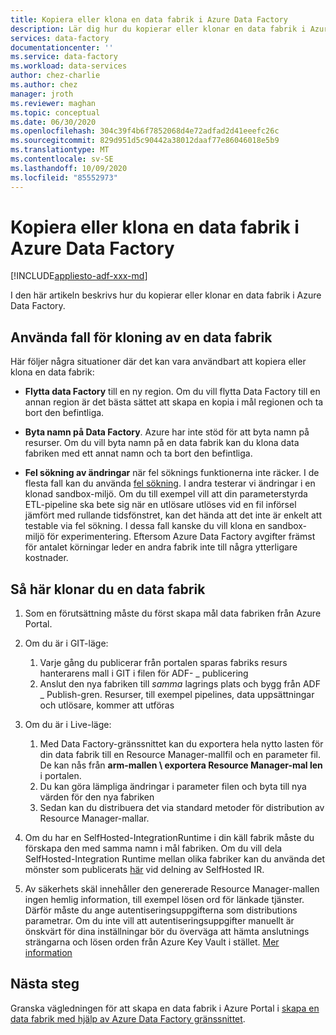 ```yaml
---
title: Kopiera eller klona en data fabrik i Azure Data Factory
description: Lär dig hur du kopierar eller klonar en data fabrik i Azure Data Factory
services: data-factory
documentationcenter: ''
ms.service: data-factory
ms.workload: data-services
author: chez-charlie
ms.author: chez
manager: jroth
ms.reviewer: maghan
ms.topic: conceptual
ms.date: 06/30/2020
ms.openlocfilehash: 304c39f4b6f7852068d4e72adfad2d41eeefc26c
ms.sourcegitcommit: 829d951d5c90442a38012daaf77e86046018e5b9
ms.translationtype: MT
ms.contentlocale: sv-SE
ms.lasthandoff: 10/09/2020
ms.locfileid: "85552973"
---
```

# <a name="copy-or-clone-a-data-factory-in-azure-data-factory"></a>Kopiera eller klona en data fabrik i Azure Data Factory

[!INCLUDE[appliesto-adf-xxx-md](includes/appliesto-adf-xxx-md.md)]

I den här artikeln beskrivs hur du kopierar eller klonar en data fabrik i Azure Data Factory.

## <a name="use-cases-for-cloning-a-data-factory"></a>Använda fall för kloning av en data fabrik

Här följer några situationer där det kan vara användbart att kopiera eller klona en data fabrik:

- **Flytta data Factory** till en ny region. Om du vill flytta Data Factory till en annan region är det bästa sättet att skapa en kopia i mål regionen och ta bort den befintliga.

- **Byta namn på Data Factory**. Azure har inte stöd för att byta namn på resurser. Om du vill byta namn på en data fabrik kan du klona data fabriken med ett annat namn och ta bort den befintliga.

- **Fel sökning av ändringar** när fel söknings funktionerna inte räcker. I de flesta fall kan du använda [fel sökning](iterative-development-debugging.md). I andra testerar vi ändringar i en klonad sandbox-miljö. Om du till exempel vill att din parameterstyrda ETL-pipeline ska bete sig när en utlösare utlöses vid en fil införsel jämfört med rullande tidsfönstret, kan det hända att det inte är enkelt att testable via fel sökning. I dessa fall kanske du vill klona en sandbox-miljö för experimentering. Eftersom Azure Data Factory avgifter främst för antalet körningar leder en andra fabrik inte till några ytterligare kostnader.

## <a name="how-to-clone-a-data-factory"></a>Så här klonar du en data fabrik

1. Som en förutsättning måste du först skapa mål data fabriken från Azure Portal.

1. Om du är i GIT-läge:
    1. Varje gång du publicerar från portalen sparas fabriks resurs hanterarens mall i GIT i filen för ADF- \_ publicering
    1. Anslut den nya fabriken till _samma_ lagrings plats och bygg från ADF \_ Publish-gren. Resurser, till exempel pipelines, data uppsättningar och utlösare, kommer att utföras

1. Om du är i Live-läge:
    1. Med Data Factory-gränssnittet kan du exportera hela nytto lasten för din data fabrik till en Resource Manager-mallfil och en parameter fil. De kan nås från **arm-mallen \ exportera Resource Manager-mal len** i portalen.
    1. Du kan göra lämpliga ändringar i parameter filen och byta till nya värden för den nya fabriken
    1. Sedan kan du distribuera det via standard metoder för distribution av Resource Manager-mallar.

1. Om du har en SelfHosted-IntegrationRuntime i din käll fabrik måste du förskapa den med samma namn i mål fabriken. Om du vill dela SelfHosted-Integration Runtime mellan olika fabriker kan du använda det mönster som publicerats [här](create-shared-self-hosted-integration-runtime-powershell.md) vid delning av SelfHosted IR.

1. Av säkerhets skäl innehåller den genererade Resource Manager-mallen ingen hemlig information, till exempel lösen ord för länkade tjänster. Därför måste du ange autentiseringsuppgifterna som distributions parametrar. Om du inte vill att autentiseringsuppgifter manuellt är önskvärt för dina inställningar bör du överväga att hämta anslutnings strängarna och lösen orden från Azure Key Vault i stället. [Mer information](store-credentials-in-key-vault.md)

## <a name="next-steps"></a>Nästa steg

Granska vägledningen för att skapa en data fabrik i Azure Portal i [skapa en data fabrik med hjälp av Azure Data Factory gränssnittet](quickstart-create-data-factory-portal.md).
